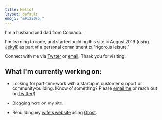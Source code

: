 ```yaml
---
title: Hello!
layout: default
emoji: "&#128075;"
---
```

I'm a husband and dad from Colorado.

I'm learning to code, and started building this site in August 2019 (using [Jekyll](https://jekyllrb.com)) as part of a personal commitment to "rigorous leisure."

Connect with me via [Twitter](https://twitter.com/scott_scharl) or [email](mailto:hello@scottscharl.com). Thank you for visiting!

## What I'm currently working on:

* Looking for part-time work with a startup in customer support or community-building. (Know of something? Please [email me](mailto:hello@scottscharl.com) or reach out on [Twitter](https://twitter.com/scott_scharl)!)

* [Blogging](/blog) here on my site.

* Rebuilding my [wife's website](https://jcscharl.com) using [Ghost](https://ghost.org).
